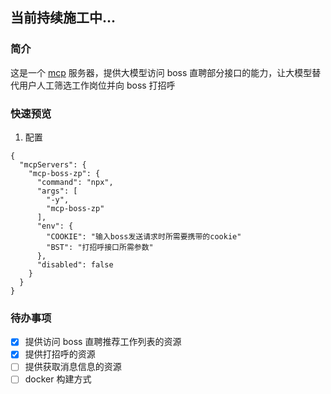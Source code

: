 ## 当前持续施工中...

### 简介

这是一个 [mcp](https://modelcontextprotocol.io/introduction) 服务器，提供大模型访问 boss 直聘部分接口的能力，让大模型替代用户人工筛选工作岗位并向 boss 打招呼

### 快速预览

1. 配置
```
{
  "mcpServers": {
    "mcp-boss-zp": {
      "command": "npx",
      "args": [
        "-y",
        "mcp-boss-zp"
      ],
      "env": {
        "COOKIE": "输入boss发送请求时所需要携带的cookie"
        "BST": "打招呼接口所需参数"
      },
      "disabled": false
    }
  }
}
```


### 待办事项

- [x] 提供访问 boss 直聘推荐工作列表的资源
- [x] 提供打招呼的资源
- [ ] 提供获取消息信息的资源
- [ ] docker 构建方式
